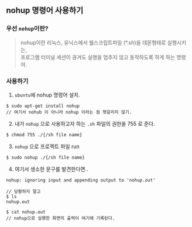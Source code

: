 ## nohup 명령어 사용하기

### 우선 ``nohup``이란?
>  nohup이란 리눅스, 유닉스에서 쉘스크립트파일 (*.sh)을 데몬형태로 실행시키는,  
>  프로그램 터미널 세션이 끊겨도 실행을 멈추지 않고 동작하도록 하게 하는 명령어.


### 사용하기 

1. ``ubuntu``에 nohup 명령어 설치.

```
$ sudo apt-get install nohup 
// 여기서 nohub 이 아니라 nohup 이라는 점 헷갈리지 않기.
```

2. 내가 `nohup` 으로 사용하고자 하는 `.sh` 파일의 권한을 755 로 준다.

```
$ chmod 755 ./{/sh file name}
```

3. `nohup` 으로 프로젝트 파일 run

```
$ sudo nohup ./{/sh file name}
```

4. 여기서 생소한 문구를 발견한다면..

```
nohup: ignoring input and appending output to 'nohup.out'

// 당황하지 말고 
$ ls
nohup.out

$ cat nohup.out
// nohup으로 실행한 화면의 출력이 여기에 기록된다.
```
